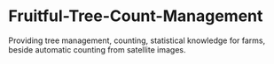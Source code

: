 # Fruitful-Tree-Count-Management
Providing tree management, counting, statistical knowledge for farms, beside automatic counting from satellite images.
